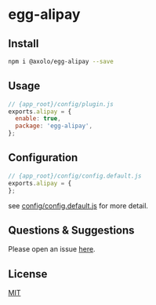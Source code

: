 # egg-alipay

## Install

```bash
npm i @axolo/egg-alipay --save
```

## Usage

```js
// {app_root}/config/plugin.js
exports.alipay = {
  enable: true,
  package: 'egg-alipay',
};
```

## Configuration

```js
// {app_root}/config/config.default.js
exports.alipay = {
};
```

see [config/config.default.js](config/config.default.js) for more detail.

## Questions & Suggestions

Please open an issue [here](https://github.com/axolo/egg-alipay/issues).

## License

[MIT](LICENSE)
